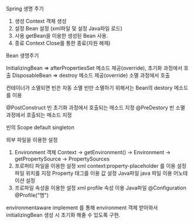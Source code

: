Spring 생명 주기
1. 생성
    Context 객체 생성
2. 설정
    Bean 설정 (xml파일 및 설정 Java파일 로드)
3. 사용
    getBean을 이용한 생성된 Bean 사용.
4. 종료
    Context Close를 통한 종료(자원 해제)


Bean 생명주기

InitializingBean => afterPropertiesSet 메소드 제공(override), 초기화 과정에서 호출
DisposableBean => destroy 메소드 제공(override)
소멸 과정에서 호출

컨테이너가 소멸되면 빈은 자동 소멸
빈만 소멸하기 위해서는 Bean의 destory 메소드를 이용


@PostConstruct
빈 초기화 과정에서 호출되는 메소드 지정
@PreDestory
빈 소멸 과정에서 호출되는 메소드 지정

빈의 Scope
default singleton





외부 파일을 이용한 설정
1. Environment 객체
  Context -> getEnvironment() -> Environment -> getPropertySource -> PropertySources
2. 프로퍼티 파일을 이용한 설정
xml
  context:property-placeholder 를 이용 설정 파일 위치를 지정
  Property 태그를 이용 값 설정
Java파일
  java 파일 이용
  어노테이션 설정
3. 프로파일 속성을 이용한 설정
  xml
    profile 속성 이용
  Java파일
    @Configuration
    @Profile("명")

  



environmentaware implement 를 통해 environment 객체 받아와서
initializingBean 생성 시 초기화 해줄 수 있도록 구현.
